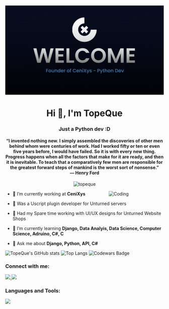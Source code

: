 ![Header](./banner.png)
<h1 align="center">Hi 👋, I'm TopeQue</h1>
<h3 align="center">Just a Python dev :D </h3>
<h4 align="center">“I invented nothing new. I simply assembled the discoveries of other men behind whom were centuries of work. Had I worked fifty or ten or even five years before, I would have failed. So it is with every new thing. Progress happens when all the factors that make for it are ready, and then it is inevitable. To teach that a comparatively few men are responsible for the greatest forward steps of mankind is the worst sort of nonsense.” <br>― Henry Ford</h4>
<p align="center"> <img src="https://komarev.com/ghpvc/?username=topeque&label=Profile%20views&color=070B1C&style=flat" alt="topeque" /> </p>
<img align="right" alt="Coding" width="175" src="https://media1.giphy.com/media/2IudUHdI075HL02Pkk/giphy.gif?cid=ecf05e47ivkn5ji01780hlnjoa3umwqt85fstt5v4tl3ijfa&ep=v1_gifs_search&rid=giphy.gif&ct=g">

- 🔭 I’m currently working at **CeniXys**
- 🔭 Was a Uscript plugin developer for Unturned servers
- 🐤 Had my Spare time working with UI/UX designs for Unturned Website Shops
- 🌱 I’m currently learning **Django, Data Analyis, Data Science, Computer Science, Adruino, C#, C**

- 💬 Ask me about **Django, Python, API, C#**

![TopeQue's GitHub stats](https://github-readme-stats.vercel.app/api?username=TopeMe&show_icons=true&theme=holi&border_radius=9.0) ![Top Langs](https://github-readme-stats.vercel.app/api/top-langs/?username=TopeMe&layout=donut&theme=holi&border_radius=9.0)
![Codewars Badge](https://www.codewars.com/users/TopeMe/badges/large)

<h3 align="left">Connect with me:</h3>
<p align="left" >
  <a href="https://www.linkedin.com/in/christopher-ejada-jr-712673239/">
    <img src="https://skillicons.dev/icons?i=linkedin" />
  </a>
  <a href="https://stackoverflow.com/users/18223044/topepe">
    <img src="https://skillicons.dev/icons?i=stackoverflow" />
  </a>
</p>

<h3 align="left">Languages and Tools:</h3>
<p align="left">
  <a href="https://skillicons.dev">
    <img src="https://skillicons.dev/icons?i=androidstudio,arduino,bash,bootstrap,cs,css,django,figma,git,html,java,js,mysql,nginx,ps,postgres,python,qt,sqlite" />
  </a>
</p>
